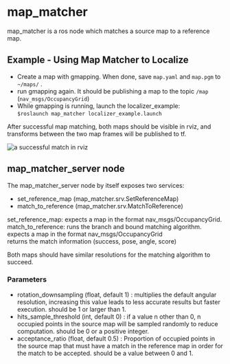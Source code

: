 # map_matcher
map_matcher is a ros node which matches a source map to a reference map.

## Example - Using Map Matcher to Localize
- Create a map with gmapping. When done, save ```map.yaml``` and ```map.pgm``` to ```~/maps/``` .
- run gmapping again. It should be publishing a map to the topic ```/map``` (```nav_msgs/OccupancyGrid```)
- While gmapping is running, launch the localizer_example:  
```$roslaunch map_matcher localizer_example.launch```

After successful map matching, both maps should be visible in rviz, and transforms between the two map frames will be published to tf.

![a successful match in rviz](https://github.com/danieldugas/map_matcher/blob/master/map_matcher.png)

## map_matcher_server node
The map_matcher_server node by itself exposes two services:
- set_reference_map (map_matcher.srv.SetReferenceMap) 
- match_to_reference (map_matcher.srv.MatchToReference)

set_reference_map: expects a map in the format nav_msgs/OccupancyGrid.  
match_to_reference: runs the branch and bound matching algorithm.   
                    expects a map in the format nav_msgs/OccupancyGrid  
                    returns the match information (success, pose, angle, score)  

Both maps should have similar resolutions for the matching algorithm to succeed.



### Parameters

- rotation_downsampling (float, default 1) : multiplies the default angular resolution, increasing this value leads to less accurate results but faster execution. should be 1 or larger than 1.
- hits_sample_threshold (int, default 0) : if a value n other than 0, n occupied points in the source map will be sampled randomly to reduce computation. should be 0 or a positive integer.
- acceptance_ratio (float, default 0.5) : Proportion of occupied points in the source map that must have a match in the reference map in order for the match to be accepted. should be a value between 0 and 1.
